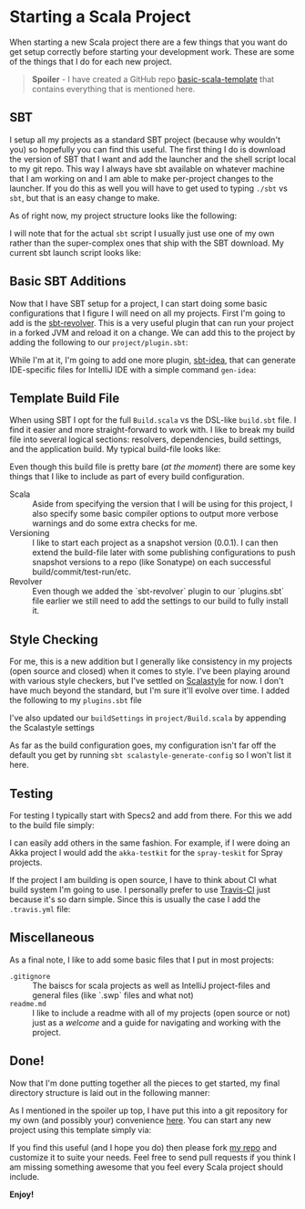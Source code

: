 # Starting a Scala Project

When starting a new Scala project there are a few things that you want
do get setup correctly before starting your development work. These are
some of the things that I do for each new project.

> __Spoiler__ - I have created a GitHub repo [basic-scala-template][1] that 
> contains everything that is mentioned here.

## SBT

I setup all my projects as a standard SBT project (because why wouldn't you)
so hopefully you can find this useful. The first thing I do is download the
version of SBT that I want and add the launcher and the shell script local
to my git repo. This way I always have sbt available on whatever machine
that I am working on and I am able to make per-project changes to the
launcher. If you do this as well you will have to get used to typing `./sbt` 
vs `sbt`, but that is an easy change to make. 

As of right now, my project structure looks like the following:

<script src="https://gist.github.com/JohnMurray/11116775.js?file=layout-1">
</script>

I will note that for the actual `sbt` script I usually just use one of
my own rather than the super-complex ones that ship with the SBT download. My
current sbt launch script looks like:

<script src="https://gist.github.com/JohnMurray/11116775.js?file=sbt">
</script>

## Basic SBT Additions

Now that I have SBT setup for a project, I can start doing some basic
configurations that I figure I will need on all my projects. First I'm going
to add is the [sbt-revolver][2]. This is a very useful plugin that can run
your project in a forked JVM and reload it on a change. We can add this to
the project by adding the following to our `project/plugin.sbt`:

<script src="https://gist.github.com/JohnMurray/11116775.js?file=plugins-line-1.sbt">
</script>

While I'm at it, I'm going to add one more plugin, [sbt-idea][3], that can 
generate IDE-specific files for IntelliJ IDE with a simple command `gen-idea`:


<script src="https://gist.github.com/JohnMurray/11116775.js?file=plugins-line-2.sbt">
</script>


## Template Build File

When using SBT I opt for the full `Build.scala` vs the DSL-like `build.sbt` file.
I find it easier and more straight-forward to work with. I like to break my
build file into several logical sections: resolvers, dependencies, build settings,
and the application build. My typical build-file looks like:

<script src="https://gist.github.com/JohnMurray/11116775.js?file=Build.scala">
</script>

Even though this build file is pretty bare (_at the moment_) there are some key
things that I like to include as part of every build configuration. 

<dl>
  <dt>Scala</dt>
  <dd>
    Aside from specifying the version that I will be using for this project, I
    also specify some basic compiler options to output more verbose warnings and
    do some extra checks for me.
  </dd>

  <dt>Versioning</dt>
  <dd>
    I like to start each project as a snapshot version (0.0.1). I can then extend
    the build-file later with some publishing configurations to push snapshot versions
    to a repo (like Sonatype) on each successful build/commit/test-run/etc.
  </dd>

  <dt>Revolver</dt>
  <dd>
    Even though we added the `sbt-revolver` plugin to our `plugins.sbt` file earlier
    we still need to add the settings to our build to fully install it.
  </dd>
</dl>

## Style Checking

For me, this is a new addition but I generally like consistency in my projects (open
source and closed) when it comes to style. I've been playing around with various
style checkers, but I've settled on [Scalastyle][5] for now. I don't have much beyond
the standard, but I'm sure it'll evolve over time. I added the following to my
`plugins.sbt` file

<script src="https://gist.github.com/JohnMurray/11116775.js?file=plugins-line-3-4.sbt">
</script>

I've also updated our `buildSettings` in `project/Build.scala` by appending the
Scalastyle settings

<script src="https://gist.github.com/JohnMurray/11116775.js?file=scalastyle-build.scala">
</script>

As far as the build configuration goes, my configuration isn't far off the default you
get by running `sbt scalastyle-generate-config` so I won't list it here. 


## Testing

For testing I typically start with Specs2 and add from there. For this we add to the build
file simply:

<script src="https://gist.github.com/JohnMurray/11116775.js?file=Build.specs2.scala">
</script>

I can easily add others in the same fashion. For example, if I were doing an Akka
project I would add the `akka-testkit` for the `spray-teskit` for Spray projects.

If the project I am building is open source, I have to think about CI what build
system I'm going to use. I personally prefer to use [Travis-CI][4] just because
it's so darn simple. Since this is usually the case I add the `.travis.yml` file:

<script src="https://gist.github.com/JohnMurray/11116775.js?file=.travis.yml">
</script>


## Miscellaneous

As a final note, I like to add some basic files that I put in most projects:

<dl>
  <dt><code>.gitignore</code></dt>
  <dd>
    The baiscs for scala projects as well as IntelliJ project-files and general
    files (like `.swp` files and what not)
  </dd>

  <dt><code>readme.md</code></dt>
  <dd>
    I like to include a readme with all of my projects (open source or not) just
    as a <em>welcome</em> and a guide for navigating and working with the project.
  </dd>
</dl>


## Done!

Now that I'm done putting together all the pieces to get started, my final directory
structure is laid out in the following manner:

<script src="https://gist.github.com/JohnMurray/11116775.js?file=layout-2">
</script>

As I mentioned in the spoiler up top, I have put this into a git repository for my
own (and possibly your) convenience [here][1]. You can start any new project using 
this template simply via:

<script src="https://gist.github.com/JohnMurray/11116775.js?file=clone-repo.sh">
</script>

If you find this useful (and I hope you do) then please fork [my repo][1] and customize
it to suite your needs. Feel free to send pull requests if you think I am missing
something awesome that you feel every Scala project should include.

__Enjoy!__





  [1]: https://github.com/JohnMurray/basic-scala-template
  [2]: https://github.com/spray/sbt-revolver
  [3]: https://github.com/mpeltonen/sbt-idea
  [4]: http://travis-ci.org
  [5]: http://www.scalastyle.org/
